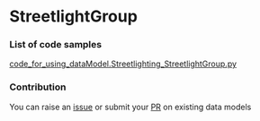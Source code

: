 # StreetlightGroup

### List of code samples 

<!-- 50-List of code -->

<!-- [code entry](link) -->
[code_for_using_dataModel.Streetlighting_StreetlightGroup.py](https://github.com/smart-data-models/dataModel.Streetlighting/blob/master/StreetlightGroup/code/code_for_using_dataModel.Streetlighting_StreetlightGroup.py)


<!-- /50-List of code -->

### Contribution
You can raise an [issue](https://github.com/smart-data-models/dataModel.Streetlighting/issues) or submit your [PR](https://github.com/smart-data-models/dataModel.Streetlighting/pulls) on existing data models
